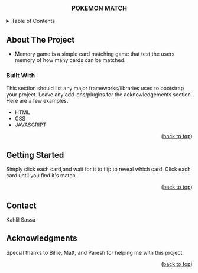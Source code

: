 <div id="top"></div>



<!-- PROJECT SHIELDS -->
<!--
*** I'm using markdown "reference style" links for readability.
*** Reference links are enclosed in brackets [ ] instead of parentheses ( ).
*** See the bottom of this document for the declaration of the reference variables
*** for contributors-url, forks-url, etc. This is an optional, concise syntax you may use.
*** https://www.markdownguide.org/basic-syntax/#reference-style-links
-->



<!-- PROJECT LOGO -->

  </a>

  <h3 align="center">POKEMON MATCH</h3>

<!-- TABLE OF CONTENTS -->
<details>
  <summary>Table of Contents</summary>
  <ol>
    <li>
      <a href="#about-the-project">About The Project</a>
      <ul>
        <li><a href="#built-with">Built With</a></li>
      </ul>
    </li>
    <li>
      <a href="#getting-started">Getting Started</a>
      <ul>
        <li><a href="#prerequisites">Prerequisites</a></li>
        <li><a href="#installation">Installation</a></li>
      </ul>
    </li>
    <li><a href="#contact">Contact</a></li>
    <li><a href="#acknowledgments">Acknowledgments</a></li>
  </ol>
</details>



<!-- ABOUT THE PROJECT -->
## About The Project


* Memory game is a simple card matching game that test the users memory of how many cards can be matched.
  
  
### Built With

This section should list any major frameworks/libraries used to bootstrap your project. Leave any add-ons/plugins for the acknowledgements section. Here are a few examples.

* HTML
* CSS
* JAVASCRIPT


<p align="right">(<a href="#top">back to top</a>)</p>



<!-- GETTING STARTED -->
## Getting Started

Simply click each card,and wait for it to flip to reveal which card. Click each card until you find it's match.
  
  
<p align="right">(<a href="#top">back to top</a>)</p>



<!-- CONTACT -->
## Contact

Kahlil Sassa
 


<!-- ACKNOWLEDGMENTS -->
## Acknowledgments

Special thanks to Billie, Matt, and Paresh for helping me with this project.

<p align="right">(<a href="#top">back to top</a>)</p>



<!-- MARKDOWN LINKS & IMAGES -->
<!-- https://www.markdownguide.org/basic-syntax/#reference-style-links -->
[product-screenshot]: images/screenshot.pn

